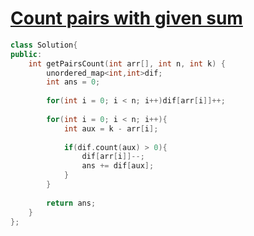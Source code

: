 # [Count pairs with given sum](https://practice.geeksforgeeks.org/problems/count-pairs-with-given-sum5022/1)
```c++
class Solution{   
public:
    int getPairsCount(int arr[], int n, int k) {
        unordered_map<int,int>dif;
        int ans = 0;
        
        for(int i = 0; i < n; i++)dif[arr[i]]++;
        
        for(int i = 0; i < n; i++){
            int aux = k - arr[i];
            
            if(dif.count(aux) > 0){
                dif[arr[i]]--;
                ans += dif[aux];
            }
        }
        
        return ans;
    }
};
```
